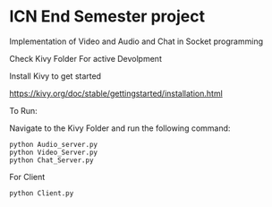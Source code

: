 # ICN End Semester project

Implementation of Video and Audio and Chat in Socket programming

Check Kivy Folder For active Devolpment

Install Kivy to get started

https://kivy.org/doc/stable/gettingstarted/installation.html


To Run:

Navigate to the Kivy Folder and run the following command:

```py3
python Audio_server.py
python Video_Server.py
python Chat_Server.py
```

For Client
```py3
python Client.py
```

